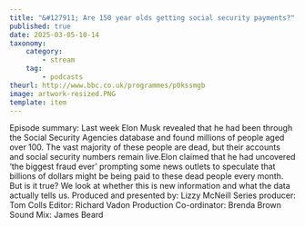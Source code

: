 ```yaml
---
title: "&#127911; Are 150 year olds getting social security payments?"
published: true
date: 2025-03-05-10-14
taxonomy:
    category:
        - stream
    tag:
        - podcasts
theurl: http://www.bbc.co.uk/programmes/p0kssmgb
image: artwork-resized.PNG
template: item
---
```


Episode summary: Last week Elon Musk revealed that he had been through the Social Security Agencies database and found millions of people aged over 100. The vast majority of these people are dead, but their accounts and social security numbers remain live.Elon claimed that he had uncovered &lsquo;the biggest fraud ever&rsquo; prompting some news outlets to speculate that billions of dollars might be being paid to these dead people every month. But is it true? We look at whether this is new information and what the data actually tells us. Produced and presented by: Lizzy McNeill Series producer: Tom Colls Editor: Richard Vadon Production Co-ordinator: Brenda Brown Sound Mix: James Beard
